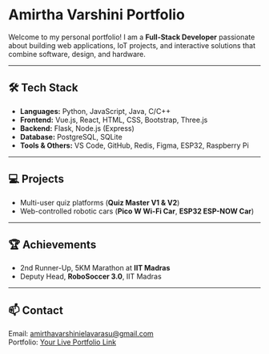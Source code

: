 # Amirtha Varshini Portfolio

Welcome to my personal portfolio! I am a **Full-Stack Developer** passionate about building web applications, IoT projects, and interactive solutions that combine software, design, and hardware.

---

## 🛠 Tech Stack
- **Languages:** Python, JavaScript, Java, C/C++  
- **Frontend:** Vue.js, React, HTML, CSS, Bootstrap, Three.js  
- **Backend:** Flask, Node.js (Express)  
- **Database:** PostgreSQL, SQLite  
- **Tools & Others:** VS Code, GitHub, Redis, Figma, ESP32, Raspberry Pi  

---

## 💻 Projects
- Multi-user quiz platforms (**Quiz Master V1 & V2**)  
- Web-controlled robotic cars (**Pico W Wi-Fi Car**, **ESP32 ESP-NOW Car**)  

---

## 🏆 Achievements
- 2nd Runner-Up, 5KM Marathon at **IIT Madras**  
- Deputy Head, **RoboSoccer 3.0**, IIT Madras  

---

## 📫 Contact
Email: [amirthavarshinielavarasu@gmail.com](mailto:amirthavarshinielavarasu@gmail.com)  
Portfolio: [Your Live Portfolio Link](https://your-portfolio-live-link.com)
